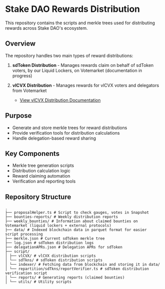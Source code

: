 # Stake DAO Rewards Distribution

This repository contains the scripts and merkle trees used for distributing rewards across Stake DAO's ecosystem.

## Overview

The repository handles two main types of reward distributions:

1. **sdToken Distribution** - Manages rewards claim on behalf of sdToken voters, by our Liquid Lockers, on Votemarket (documentation in progress)

2. **vlCVX Distribution** - Manages rewards for vlCVX voters and delegators from Votemarket
   - [View vlCVX Distribution Documentation](script/vlCVX/README.md)


## Purpose

- Generate and store merkle trees for reward distributions
- Provide verification tools for distribution calculations
- Handle delegation-based reward sharing

## Key Components

- Merkle tree generation scripts
- Distribution calculation logic
- Reward claiming automation
- Verification and reporting tools

## Repository Structure

```
.
├── proposalHelper.ts # Script to check gauges, votes in Snapshot
├── bounties-reports/ # Weekly distribution reports
├── weekly_bounties/ # Information about claimed bounties on Votemarket (liquid lockers + external protocols)
├── data/ # Indexed blockchain data in parquet format for easier script processing
├── merkle.json # Current sdToken merkle tree
├── log.json # sdToken distribution logs
├── delegationAPRs.json # Delegation APRs for sdToken
├── script/
│ ├── vlCVX/ # vlCVX distribution scripts
│ └── sdTkns/ # sdToken distribution scripts
│ └── indexer/ # Fetching data from blockchain and storing it in data/
│ └── repartition/sdTkns/reportVerifier.ts # sdToken distribution verification script
│ └── reports/ # Generating reports (claimed bounties)
│ └── utils/ # Utility scripts
```
